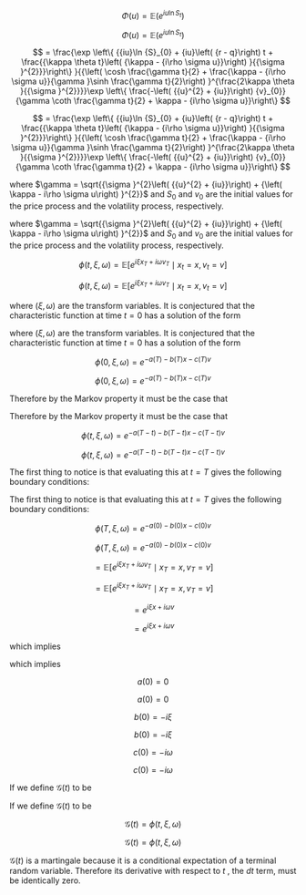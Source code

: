 $$
\Phi \left( u\right)  = \mathbb{E}\left( {e}^{{iu}\ln {S}_{t}}\right)
$$

$$
\Phi \left( u\right)  = \mathbb{E}\left( {e}^{{iu}\ln {S}_{t}}\right)
$$

$$
= \frac{\exp \left\{  {{iu}\ln {S}_{0} + {iu}\left( {r - q}\right) t + \frac{{\kappa \theta t}\left( {\kappa  - {i\rho \sigma u}}\right) }{{\sigma }^{2}}}\right\}  }{{\left( \cosh \frac{\gamma t}{2} + \frac{\kappa  - {i\rho \sigma u}}{\gamma }\sinh \frac{\gamma t}{2}\right) }^{\frac{2\kappa \theta }{{\sigma }^{2}}}}\exp \left\{  \frac{-\left( {{u}^{2} + {iu}}\right) {v}_{0}}{\gamma \coth \frac{\gamma t}{2} + \kappa  - {i\rho \sigma u}}\right\}
$$

$$
= \frac{\exp \left\{  {{iu}\ln {S}_{0} + {iu}\left( {r - q}\right) t + \frac{{\kappa \theta t}\left( {\kappa  - {i\rho \sigma u}}\right) }{{\sigma }^{2}}}\right\}  }{{\left( \cosh \frac{\gamma t}{2} + \frac{\kappa  - {i\rho \sigma u}}{\gamma }\sinh \frac{\gamma t}{2}\right) }^{\frac{2\kappa \theta }{{\sigma }^{2}}}}\exp \left\{  \frac{-\left( {{u}^{2} + {iu}}\right) {v}_{0}}{\gamma \coth \frac{\gamma t}{2} + \kappa  - {i\rho \sigma u}}\right\}
$$

where $\gamma  = \sqrt{{\sigma }^{2}\left( {{u}^{2} + {iu}}\right)  + {\left( \kappa  - i\rho \sigma u\right) }^{2}}$ and ${S}_{0}$ and ${v}_{0}$ are the initial values for the price process and the volatility process, respectively.

where $\gamma  = \sqrt{{\sigma }^{2}\left( {{u}^{2} + {iu}}\right)  + {\left( \kappa  - i\rho \sigma u\right) }^{2}}$ and ${S}_{0}$ and ${v}_{0}$ are the initial values for the price process and the volatility process, respectively.

$$
\phi \left( {t,\xi ,\omega }\right)  = \mathbb{E}\left\lbrack  {{e}^{{i\xi }{x}_{T} + {i\omega }{v}_{T}} \mid  {x}_{t} = x,{v}_{t} = v}\right\rbrack   \tag{D.8}
$$

$$
\phi \left( {t,\xi ,\omega }\right)  = \mathbb{E}\left\lbrack  {{e}^{{i\xi }{x}_{T} + {i\omega }{v}_{T}} \mid  {x}_{t} = x,{v}_{t} = v}\right\rbrack   \tag{D.8}
$$

where $\left( {\xi ,\omega }\right)$ are the transform variables. It is conjectured that the characteristic function at time $t = 0$ has a solution of the form

where $\left( {\xi ,\omega }\right)$ are the transform variables. It is conjectured that the characteristic function at time $t = 0$ has a solution of the form

$$
\phi \left( {0,\xi ,\omega }\right)  = {e}^{-a\left( T\right)  - b\left( T\right) x - c\left( T\right) v}
$$

$$
\phi \left( {0,\xi ,\omega }\right)  = {e}^{-a\left( T\right)  - b\left( T\right) x - c\left( T\right) v}
$$

Therefore by the Markov property it must be the case that

Therefore by the Markov property it must be the case that

$$
\phi \left( {t,\xi ,\omega }\right)  = {e}^{-a\left( {T - t}\right)  - b\left( {T - t}\right) x - c\left( {T - t}\right) v}
$$

$$
\phi \left( {t,\xi ,\omega }\right)  = {e}^{-a\left( {T - t}\right)  - b\left( {T - t}\right) x - c\left( {T - t}\right) v}
$$

The first thing to notice is that evaluating this at $t = T$ gives the following boundary conditions:

The first thing to notice is that evaluating this at $t = T$ gives the following boundary conditions:

$$
\phi \left( {T,\xi ,\omega }\right)  = {e}^{-a\left( 0\right)  - b\left( 0\right) x - c\left( 0\right) v}
$$

$$
\phi \left( {T,\xi ,\omega }\right)  = {e}^{-a\left( 0\right)  - b\left( 0\right) x - c\left( 0\right) v}
$$

$$
= \mathbb{E}\left\lbrack  {{e}^{{i\xi }{x}_{T} + {i\omega }{v}_{T}} \mid  {x}_{T} = x,{v}_{T} = v}\right\rbrack
$$

$$
= \mathbb{E}\left\lbrack  {{e}^{{i\xi }{x}_{T} + {i\omega }{v}_{T}} \mid  {x}_{T} = x,{v}_{T} = v}\right\rbrack
$$

$$
= {e}^{{i\xi x} + {i\omega v}}
$$

$$
= {e}^{{i\xi x} + {i\omega v}}
$$

which implies

which implies

$$
a\left( 0\right)  = 0
$$

$$
a\left( 0\right)  = 0
$$

$$
b\left( 0\right)  =  - {i\xi }
$$

$$
b\left( 0\right)  =  - {i\xi }
$$

$$
c\left( 0\right)  =  - {i\omega }
$$

$$
c\left( 0\right)  =  - {i\omega }
$$

If we define $\mathcal{G}\left( t\right)$ to be

If we define $\mathcal{G}\left( t\right)$ to be

$$
\mathcal{G}\left( t\right)  = \phi \left( {t,\xi ,\omega }\right)  \tag{D.9}
$$

$$
\mathcal{G}\left( t\right)  = \phi \left( {t,\xi ,\omega }\right)  \tag{D.9}
$$

$\mathcal{G}\left( t\right)$ is a martingale because it is a conditional expectation of a terminal random variable. Therefore its derivative with respect to $t$ , the ${dt}$ term, must be identically zero.